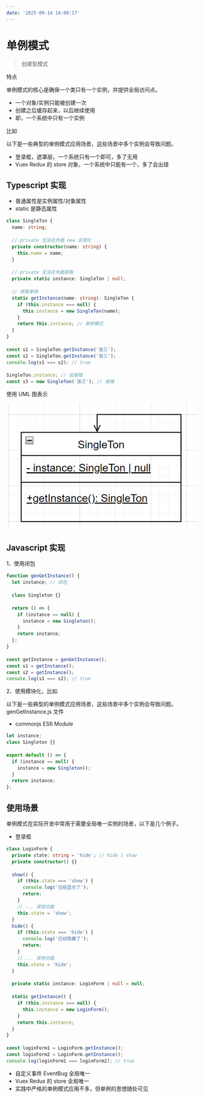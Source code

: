 ```yaml
---
date: '2025-09-14 14:00:17'
---
```


# 单例模式

> 创建型模式

特点

单例模式的核心是确保一个类只有一个实例，并提供全局访问点。

- 一个对象/实例只能被创建一次
- 创建之后缓存起来，以后继续使用
- 即，一个系统中只有一个实例

比如

以下是一些典型的单例模式应用场景，这些场景中多个实例会导致问题。

- 登录框，遮罩层，一个系统只有一个即可，多了无用
- Vuex Redux 的 store 对象，一个系统中只能有一个，多了会出错

## Typescript 实现

- 普通属性是实例属性/对象属性
- static 是静态属性

```ts
class SingleTon {
  name: string;

  // private 无法在外面 new 实例化
  private constructor(name: string) {
    this.name = name;
  }

  // private 无法在外面获取
  private static instance: SingleTon | null;

  // 获取单例
  static getInstance(name: string): SingleTon {
    if (this.instance === null) {
      this.instance = new SingleTon(name);
    }
    return this.instance; // 单例模式
  }
}

const s1 = SingleTon.getInstance('张三');
const s2 = SingleTon.getInstance('张三');
console.log(s1 === s2); // true

SingleTon.instance; // 会报错
const s3 = new SingleTon('张三'); // 报错
```

使用 UML 图表示

![alt text](./images/29511-01.png)

## Javascript 实现

1、使用闭包

```js
function genGetInstance() {
  let instance; // 闭包

  class Singleton {}

  return () => {
    if (instance == null) {
      instance = new Singleton();
    }
    return instance;
  };
}

const getInstance = genGetInstance();
const s1 = getInstance();
const s2 = getInstance();
console.log(s1 === s2); // true
```

2、使用模块化，比如

以下是一些典型的单例模式应用场景，这些场景中多个实例会导致问题。 genGetInstance.js 文件

- commonjs ES6 Module

```js
let instance;
class Singleton {}

export default () => {
  if (instance == null) {
    instance = new Singleton();
  }
  return instance;
};
```

## 使用场景

单例模式在实际开发中常用于需要全局唯一实例的场景，以下是几个例子。

- 登录框

```ts
class LoginForm {
  private state: string = 'hide'; // hide | show
  private constructor() {}

  show() {
    if (this.state === 'show') {
      console.log('已经显示了');
      return;
    }
    // ... 其他功能
    this.state = 'show';
  }
  hide() {
    if (this.state === 'hide') {
      console.log('已经隐藏了');
      return;
    }
    // ... 其他功能
    this.state = 'hide';
  }

  private static instance: LoginForm | null = null;

  static getInstance() {
    if (this.instance === null) {
      this.instance = new LoginForm();
    }
    return this.instance;
  }
}

const loginForm1 = LoginForm.getInstance();
const loginForm2 = LoginForm.getInstance();
console.log(loginForm1 === loginForm2); // true
```

- 自定义事件 EventBug 全局唯一
- Vuex Redux 的 store 全局唯一
- 实践中严格的单例模式应用不多，但单例的思想随处可见
